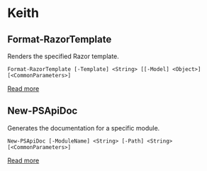 # Keith

##  Format-RazorTemplate
Renders the specified Razor template.

    Format-RazorTemplate [-Template] <String> [[-Model] <Object>] [<CommonParameters>]


 [Read more](api/Format-RazorTemplate.md)
##  New-PSApiDoc
Generates the documentation for a specific module.

    New-PSApiDoc [-ModuleName] <String> [-Path] <String> [<CommonParameters>]


 [Read more](api/New-PSApiDoc.md)

